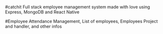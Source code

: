 #catchit
Full stack employee management system made with love using Express, MongoDB and React Native

#Employee Attendance Management, List of employees, Employees Project and handler, and other infos
